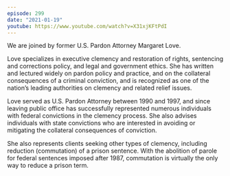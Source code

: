 ```yaml
---
episode: 299
date: "2021-01-19"
youtube: https://www.youtube.com/watch?v=X31xjKFtPdI
---
```

We are joined by former U.S. Pardon Attorney Margaret Love.

Love specializes in executive clemency and restoration of rights, sentencing and corrections policy, and legal and government ethics. She has written and lectured widely on pardon policy and practice, and on the collateral consequences of a criminal conviction, and is recognized as one of the nation’s leading authorities on clemency and related relief issues.

Love served as U.S. Pardon Attorney between 1990 and 1997, and since leaving public office has successfully represented numerous individuals with federal convictions in the clemency process. She also advises individuals with state convictions who are interested in avoiding or mitigating the collateral consequences of conviction.

She also represents clients seeking other types of clemency, including reduction (commutation) of a prison sentence. With the abolition of parole for federal sentences imposed after 1987, commutation is virtually the only way to reduce a prison term.
